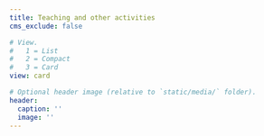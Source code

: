 ```yaml
---
title: Teaching and other activities
cms_exclude: false

# View.
#   1 = List
#   2 = Compact
#   3 = Card
view: card

# Optional header image (relative to `static/media/` folder).
header:
  caption: ''
  image: ''
---
```

